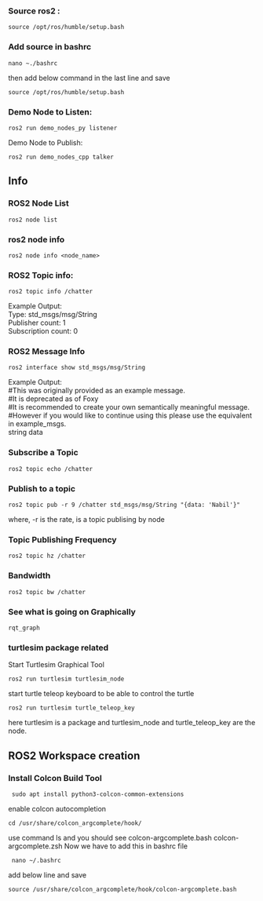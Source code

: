 ### Source ros2 :
```
source /opt/ros/humble/setup.bash
```
### Add source in bashrc
```
nano ~./bashrc
```
then add below command in the last line and save 
```
source /opt/ros/humble/setup.bash
```
### Demo Node to Listen:
```
ros2 run demo_nodes_py listener
```
Demo Node to Publish:
```
ros2 run demo_nodes_cpp talker
```
## Info
### ROS2 Node List
```
ros2 node list
```
### ros2 node info
```
ros2 node info <node_name>
```
### ROS2 Topic info:
```
ros2 topic info /chatter
```
Example Output:</br>
Type: std_msgs/msg/String</br>
Publisher count: 1 </br>
Subscription count: 0 </br>


### ROS2 Message Info
```
ros2 interface show std_msgs/msg/String
```
Example Output: </br>
 #This was originally provided as an example message.</br>
 #It is deprecated as of Foxy</br>
 #It is recommended to create your own semantically meaningful message.</br>
 #However if you would like to continue using this please use the equivalent in example_msgs.</br>
string data</br>

### Subscribe a Topic
```
ros2 topic echo /chatter
```
### Publish to a topic
```
ros2 topic pub -r 9 /chatter std_msgs/msg/String "{data: 'Nabil'}"
```
where, -r is the rate, </chatter> is a topic publising by <talker> node 

### Topic Publishing Frequency
```
ros2 topic hz /chatter
```
### Bandwidth
```
ros2 topic bw /chatter
```
### See what is going on Graphically
 ```
 rqt_graph
 ```
 ### turtlesim package related
 Start Turtlesim Graphical Tool
 ```
 ros2 run turtlesim turtlesim_node
 ```
 start turtle teleop keyboard to be able to control the turtle
 ```
 ros2 run turtlesim turtle_teleop_key
 ```
 here turtlesim is a package and turtlesim_node and turtle_teleop_key are the node.
 
 ## ROS2 Workspace creation
 ### Install Colcon Build Tool
```
 sudo apt install python3-colcon-common-extensions
 ```
 enable colcon autocompletion
 ```
 cd /usr/share/colcon_argcomplete/hook/
 ```
use command ls and you should see colcon-argcomplete.bash  colcon-argcomplete.zsh
Now we have to add this in bashrc file
```
 nano ~/.bashrc
 ```
 add below line and save
 ```
 source /usr/share/colcon_argcomplete/hook/colcon-argcomplete.bash
 ```
 
